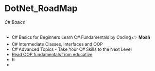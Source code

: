 # DotNet_RoadMap
###### C# Basics
- C# Basics for Beginners Learn C# Fundamentals by Coding 👉 <strong>Mosh</strong>
- C# Intermediate Classes, Interfaces and OOP
- C# Advanced Topics - Take Your C# Skills to the Next Level
- [Read OOP fundamentals from educative](https://www.educative.io/courses/learn-object-oriented-programming-in-c-sharp)
- hi 
- 
